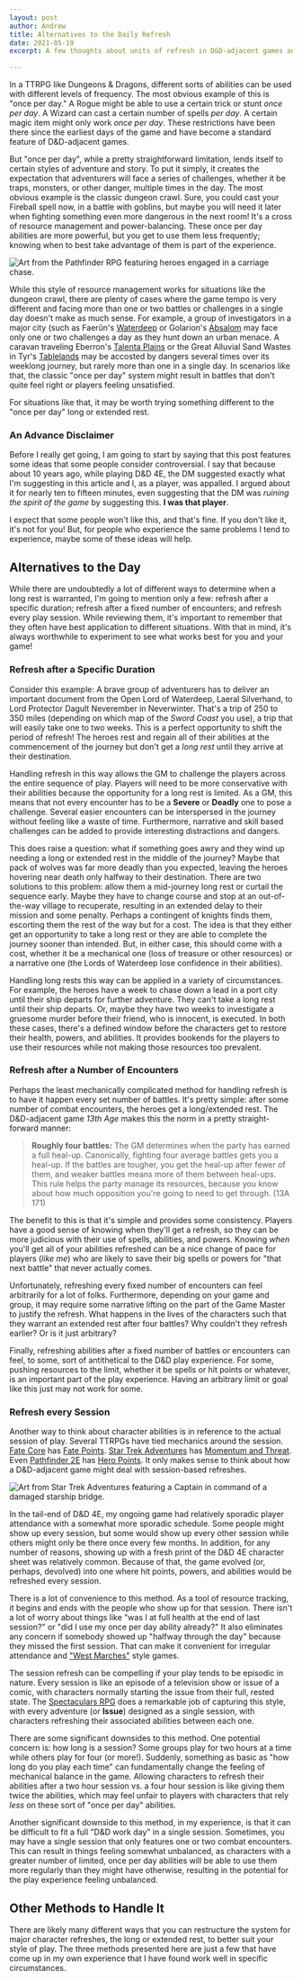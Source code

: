 ```yaml
---
layout: post
author: Andrew
title: Alternatives to the Daily Refresh
date: 2021-05-19
excerpt: A few thoughts about units of refresh in D&D-adjacent games and some ideas about an alternative to "the day" as the default.

---
```


In a TTRPG like Dungeons & Dragons, different sorts of abilities can be used with different levels of frequency. The most obvious example of this is "once per day." A Rogue might be able to use a certain trick or stunt *once per day*. A Wizard can cast a certain number of spells *per day*. A certain magic item might only work *once per day*. These restrictions have been there since the earliest days of the game and have become a standard feature of D&D-adjacent games.

But "once per day", while a pretty straightforward limitation, lends itself to certain styles of adventure and story. To put it simply, it creates the expectation that adventurers will face a series of challenges, whether it be traps, monsters, or other danger, multiple times in the day. The most obvious example is the classic dungeon crawl. Sure, you could cast your <spell>Fireball</spell> spell now, in a battle with goblins, but maybe you will need it later when fighting something even more dangerous in the next room! It's a cross of resource management and power-balancing. These once per day abilities are more powerful, but you get to use them less frequently; knowing when to best take advantage of them is part of the experience.

<img class="image-center" src='{{ "/assets/images/carriage-chase.webp" | relative_url }}' alt="Art from the Pathfinder RPG featuring heroes engaged in a carriage chase.">

While this style of resource management works for situations like the dungeon crawl, there are plenty of cases where the game tempo is very different and facing more than one or two battles or challenges in a single day doesn't make as much sense. For example, a group of investigators in a major city (such as Faerûn's [Waterdeep](https://dnd.wizards.com/dungeons-and-dragons/what-is-dnd/locations/waterdeep) or Golarion's [Absalom](https://pathfinder.fandom.com/wiki/Absalom) may face only one or two challenges a day as they hunt down an urban menace. A caravan traveling Eberron's [Talenta Plains](https://eberron.fandom.com/wiki/The_Talenta_Plains) or the Great Alluvial Sand Wastes in Tyr's [Tablelands](https://darksun.fandom.com/wiki/Tablelands) may be accosted by dangers several times over its weeklong journey, but rarely more than one in a single day. In scenarios like that, the classic "once per day" system might result in battles that don't quite feel right or players feeling unsatisfied.

For situations like that, it may be worth trying something different to the "once per day" long or extended rest.

### An Advance Disclaimer
Before I really get going, I am going to start by saying that this post features some ideas that some people consider controversial. I say that because about 10 years ago, while playing D&D 4E, the DM suggested exactly what I'm suggesting in this article and I, as a player, was appalled. I argued about it for nearly ten to fifteen minutes, even suggesting that the DM was *ruining the spirit of the game* by suggesting this. **I was that player**.

I expect that some people won't like this, and that's fine. If you don't like it, it's not for you! But, for people who experience the same problems I tend to experience, maybe some of these ideas will help.

## Alternatives to the Day

While there are undoubtedly a lot of different ways to determine when a long rest is warranted, I'm going to mention only a few: refresh after a specific duration; refresh after a fixed number of encounters; and refresh every play session. While reviewing them, it's important to remember that they often have best application to different situations. With that in mind, it's always worthwhile to experiment to see what works best for you and your game!

### Refresh after a Specific Duration

Consider this example: A brave group of adventurers has to deliver an important document from the Open Lord of Waterdeep, Laeral Silverhand, to Lord Protector Dagult Neverember in Neverwinter. That's a trip of 250 to 350 miles (depending on which map of the *Sword Coast* you use), a trip that will easily take one to two weeks. This is a perfect opportunity to shift the period of refresh! The heroes rest and regain all of their abilities at the commencement of the journey but don't get a *long rest* until they arrive at their destination.

Handling refresh in this way allows the GM to challenge the players across the entire sequence of play. Players will need to be more conservative with their abilities because the opportunity for a long rest is limited. As a GM, this means that not every encounter has to be a **Severe** or **Deadly** one to pose a challenge. Several easier encounters can be interspersed in the journey without feeling like a waste of time. Furthermore, narrative and skill based challenges can be added to provide interesting distractions and dangers.

This does raise a question: what if something goes awry and they wind up needing a long or extended rest in the middle of the journey? Maybe that pack of wolves was far more deadly than you expected, leaving the heroes hovering near death only halfway to their destination. There are two solutions to this problem: allow them a mid-journey long rest or curtail the sequence early. Maybe they have to change course and stop at an out-of-the-way village to recuperate, resulting in an extended delay to their mission and some penalty. Perhaps a contingent of knights finds them, escorting them the rest of the way but for a cost. The idea is that they either get an opportunity to take a long rest or they are able to complete the journey sooner than intended. But, in either case, this should come with a cost, whether it be a mechanical one (loss of treasure or other resources) or a narrative one (the Lords of Waterdeep lose confidence in their abilities).

Handling long rests this way can be applied in a variety of circumstances. For example, the heroes have a week to chase down a lead in a port city until their ship departs for further adventure. They can't take a long rest until their ship departs. Or, maybe they have two weeks to investigate a gruesome murder before their friend, who is innocent, is executed. In both these cases, there's a defined window before the characters get to restore their health, powers, and abilities. It provides bookends for the players to use their resources while not making those resources too prevalent.

### Refresh after a Number of Encounters

Perhaps the least mechanically complicated method for handling refresh is to have it happen every set number of battles. It's pretty simple: after some number of combat encounters, the heroes get a long/extended rest. The D&D-adjacent game *13th Age* makes this the norm in a pretty straight-forward manner:
> **Roughly four battles:** The GM determines when the party has earned a full heal-up. Canonically, fighting four average battles gets you a heal-up. If the battles are tougher, you get the heal-up after fewer of them, and weaker battles means more of them between heal-ups. This rule helps the party manage its resources, because you know about how much opposition you're going to need to get through. (13A 171)

The benefit to this is that it's simple and provides some consistency. Players have a good sense of knowing when they'll get a refresh, so they can be more judicious with their use of spells, abilities, and powers. Knowing *when* you'll get all of your abilities refreshed can be a nice change of pace for players (*like me*) who are likely to save their big spells or powers for "that next battle" that never actually comes.

Unfortunately, refreshing every fixed number of encounters can feel arbitrarily for a lot of folks. Furthermore, depending on your game and group, it may require some narrative lifting on the part of the Game Master to justify the refresh. What happens in the lives of the characters such that they warrant an extended rest after four battles? Why couldn't they refresh earlier? Or is it just arbitrary?

Finally, refreshing abilities after a fixed number of battles or encounters can feel, to some, sort of antithetical to the D&D play experience. For some, pushing resources to the limit, whether it be spells or hit points or whatever, is an important part of the play experience. Having an arbitrary limit or goal like this just may not work for some.

### Refresh every Session

Another way to think about character abilities is in reference to the actual session of play. Several TTRPGs have tied mechanics around the session. [Fate Core](https://fate-srd.com/) has [Fate Points](https://fate-srd.com/fate-core/fate-points). [Star Trek Adventures](https://www.modiphius.net/pages/star-trek-adventures) has [Momentum and Threat](https://www.modiphius.net/blogs/news/sta-dev-blog-003-a-guide-to-star-trek-adventures). Even [Pathfinder 2E](https://paizo.com/pathfinder) has [Hero Points](https://2e.aonprd.com/Rules.aspx?ID=427). It only makes sense to think about how a D&D-adjacent game might deal with session-based refreshes.

<img class="image-center" src='{{ "/assets/images/bridge-under-fire.webp" | relative_url }}' alt="Art from Star Trek Adventures featuring a Captain in command of a damaged starship bridge.">

In the tail-end of D&D 4E, my ongoing game had relatively sporadic player attendance with a somewhat more sporadic schedule. Some people might show up every session, but some would show up every other session while others might only be there once every few months. In addition, for any number of reasons, showing up with a fresh print of the D&D 4E character sheet was relatively common. Because of that, the game evolved (or, perhaps, devolved) into one where hit points, powers, and abilities would be refreshed every session.

There is a lot of convenience to this method. As a tool of resource tracking, it begins and ends with the people who show up for that session. There isn't a lot of worry about things like "was I at full health at the end of last session?" or "did I use my once per day ability already?" It also eliminates any concern if somebody showed up "halfway through the day" because they missed the first session. That can make it convenient for irregular attendance and ["West Marches"](http://arsludi.lamemage.com/index.php/78/grand-experiments-west-marches/) style games.

The session refresh can be compelling if your play tends to be episodic in nature. Every session is like an episode of a television show or issue of a comic, with characters normally starting the issue from their full, rested state. The [Spectaculars RPG](https://scratchpadpublishing.com/spectaculars) does a remarkable job of capturing this style, with every adventure (or **Issue**) designed as a single session, with characters refreshing their associated abilities between each one.

There are some significant downsides to this method. One potential concern is: how long is a session? Some groups play for two hours at a time while others play for four (or more!). Suddenly, something as basic as "how long do you play each time" can fundamentally change the feeling of mechanical balance in the game. Allowing characters to refresh their abilities after a two hour session vs. a four hour session is like giving them twice the abilities, which may feel unfair to players with characters that rely *less* on these sort of "once per day" abilities.

Another significant downside to this method, in my experience, is that it can be difficult to fit a full "D&D work day" in a single session. Sometimes, you may have a single session that only features one or two combat encounters. This can result in things feeling somewhat unbalanced, as characters with a greater number of limited, once per day abilities will be able to use them more regularly than they might have otherwise, resulting in the potential for the play experience feeling unbalanced.

## Other Methods to Handle It

There are likely many different ways that you can restructure the system for major character refreshes, the long or extended rest, to better suit your style of play. The three methods presented here are just a few that have come up in my own experience that I have found work well in specific circumstances.